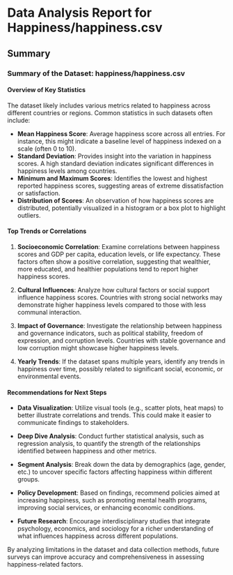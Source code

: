 # Data Analysis Report for Happiness/happiness.csv
## Summary
### Summary of the Dataset: happiness/happiness.csv

#### Overview of Key Statistics
The dataset likely includes various metrics related to happiness across different countries or regions. Common statistics in such datasets often include:

- **Mean Happiness Score**: Average happiness score across all entries. For instance, this might indicate a baseline level of happiness indexed on a scale (often 0 to 10).
- **Standard Deviation**: Provides insight into the variation in happiness scores. A high standard deviation indicates significant differences in happiness levels among countries.
- **Minimum and Maximum Scores**: Identifies the lowest and highest reported happiness scores, suggesting areas of extreme dissatisfaction or satisfaction.
- **Distribution of Scores**: An observation of how happiness scores are distributed, potentially visualized in a histogram or a box plot to highlight outliers.

#### Top Trends or Correlations
1. **Socioeconomic Correlation**: Examine correlations between happiness scores and GDP per capita, education levels, or life expectancy. These factors often show a positive correlation, suggesting that wealthier, more educated, and healthier populations tend to report higher happiness scores.
   
2. **Cultural Influences**: Analyze how cultural factors or social support influence happiness scores. Countries with strong social networks may demonstrate higher happiness levels compared to those with less communal interaction.

3. **Impact of Governance**: Investigate the relationship between happiness and governance indicators, such as political stability, freedom of expression, and corruption levels. Countries with stable governance and low corruption might showcase higher happiness levels.

4. **Yearly Trends**: If the dataset spans multiple years, identify any trends in happiness over time, possibly related to significant social, economic, or environmental events.

#### Recommendations for Next Steps
- **Data Visualization**: Utilize visual tools (e.g., scatter plots, heat maps) to better illustrate correlations and trends. This could make it easier to communicate findings to stakeholders.

- **Deep Dive Analysis**: Conduct further statistical analysis, such as regression analysis, to quantify the strength of the relationships identified between happiness and other metrics.

- **Segment Analysis**: Break down the data by demographics (age, gender, etc.) to uncover specific factors affecting happiness within different groups.

- **Policy Development**: Based on findings, recommend policies aimed at increasing happiness, such as promoting mental health programs, improving social services, or enhancing economic conditions.

- **Future Research**: Encourage interdisciplinary studies that integrate psychology, economics, and sociology for a richer understanding of what influences happiness across different populations.

By analyzing limitations in the dataset and data collection methods, future surveys can improve accuracy and comprehensiveness in assessing happiness-related factors.

